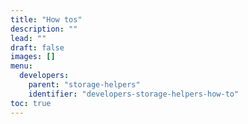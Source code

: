 ```yaml
---
title: "How tos"
description: ""
lead: ""
draft: false
images: []
menu:
  developers:
    parent: "storage-helpers"
    identifier: "developers-storage-helpers-how-to"
toc: true
---
```

